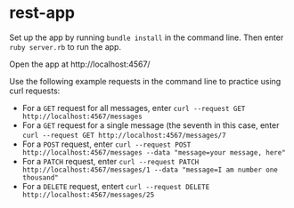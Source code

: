 # rest-app

Set up the app by running `bundle install` in the command line. Then enter `ruby server.rb` to run the app.

Open the app at http://localhost:4567/


Use the following example requests in the command line to practice using curl requests:
* For a `GET` request for all messages, enter  `curl --request GET http://localhost:4567/messages`
* For a `GET` request for a single message (the seventh in this case, enter `curl --request GET http://localhost:4567/messages/7`
* For a `POST` request, enter `curl --request POST http://localhost:4567/messages --data "message=your message, here"`
* For a `PATCH` request, enter `curl --request PATCH http://localhost:4567/messages/1 --data "message=I am number one thousand"`
* For a `DELETE` request, entert `curl --request DELETE http://localhost:4567/messages/25`
